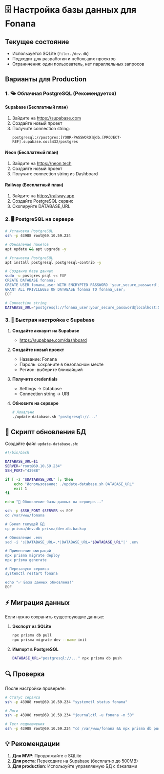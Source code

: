 # 🗄️ Настройка базы данных для Fonana

## Текущее состояние
- Используется SQLite (`file:./dev.db`)
- Подходит для разработки и небольших проектов
- Ограничения: один пользователь, нет параллельных запросов

## Варианты для Production

### 1. 🌤️ Облачная PostgreSQL (Рекомендуется)

#### Supabase (Бесплатный план)
1. Зайдите на https://supabase.com
2. Создайте новый проект
3. Получите connection string:
   ```
   postgresql://postgres:[YOUR-PASSWORD]@db.[PROJECT-REF].supabase.co:5432/postgres
   ```

#### Neon (Бесплатный план)
1. Зайдите на https://neon.tech
2. Создайте новый проект
3. Получите connection string из Dashboard

#### Railway (Бесплатный план)
1. Зайдите на https://railway.app
2. Создайте PostgreSQL сервис
3. Скопируйте DATABASE_URL

### 2. 🖥️ PostgreSQL на сервере

```bash
# Установка PostgreSQL
ssh -p 43988 root@69.10.59.234

# Обновление пакетов
apt update && apt upgrade -y

# Установка PostgreSQL
apt install postgresql postgresql-contrib -y

# Создание базы данных
sudo -u postgres psql << EOF
CREATE DATABASE fonana;
CREATE USER fonana_user WITH ENCRYPTED PASSWORD 'your_secure_password';
GRANT ALL PRIVILEGES ON DATABASE fonana TO fonana_user;
EOF

# Connection string
DATABASE_URL="postgresql://fonana_user:your_secure_password@localhost:5432/fonana"
```

### 3. 🚀 Быстрая настройка с Supabase

1. **Создайте аккаунт на Supabase**
   - https://supabase.com/dashboard

2. **Создайте новый проект**
   - Название: Fonana
   - Пароль: сохраните в безопасном месте
   - Регион: выберите ближайший

3. **Получите credentials**
   - Settings → Database
   - Connection string → URI

4. **Обновите на сервере**
   ```bash
   # Локально
   ./update-database.sh "postgresql://..."
   ```

## 📝 Скрипт обновления БД

Создайте файл `update-database.sh`:

```bash
#!/bin/bash

DATABASE_URL=$1
SERVER="root@69.10.59.234"
SSH_PORT="43988"

if [ -z "$DATABASE_URL" ]; then
    echo "Использование: ./update-database.sh DATABASE_URL"
    exit 1
fi

echo "🔄 Обновление базы данных на сервере..."

ssh -p $SSH_PORT $SERVER << EOF
cd /var/www/fonana

# Бэкап текущей БД
cp prisma/dev.db prisma/dev.db.backup

# Обновление .env
sed -i 's|DATABASE_URL=.*|DATABASE_URL="$DATABASE_URL"|' .env

# Применение миграций
npx prisma migrate deploy
npx prisma generate

# Перезапуск сервиса
systemctl restart fonana

echo "✅ База данных обновлена!"
EOF
```

## ⚡ Миграция данных

Если нужно сохранить существующие данные:

1. **Экспорт из SQLite**
   ```bash
   npx prisma db pull
   npx prisma migrate dev --name init
   ```

2. **Импорт в PostgreSQL**
   ```bash
   DATABASE_URL="postgresql://..." npx prisma db push
   ```

## 🔍 Проверка

После настройки проверьте:
```bash
# Статус сервиса
ssh -p 43988 root@69.10.59.234 "systemctl status fonana"

# Логи
ssh -p 43988 root@69.10.59.234 "journalctl -u fonana -n 50"

# Тест подключения
ssh -p 43988 root@69.10.59.234 "cd /var/www/fonana && npx prisma db push"
```

## 💡 Рекомендации

1. **Для MVP**: Продолжайте с SQLite
2. **Для роста**: Переходите на Supabase (бесплатно до 500MB)
3. **Для production**: Используйте управляемую БД с бэкапами 